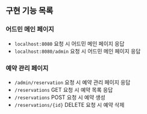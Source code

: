 ## 구현 기능 목록

### 어드민 메인 페이지

- `localhost:8080` 요청 시 어드민 메인 페이지 응답
- `localhost:8080/admin` 요청 시 어드민 메인 페이지 응답

### 예약 관리 페이지

- `/admin/reservation` 요청 시 예약 관리 페이지 응답
- `/reservations` GET 요청 시 예약 목록 응답
- `/reservations` POST 요청 시 예약 생성
- `/reservations/{id}` DELETE 요청 시 예약 삭제